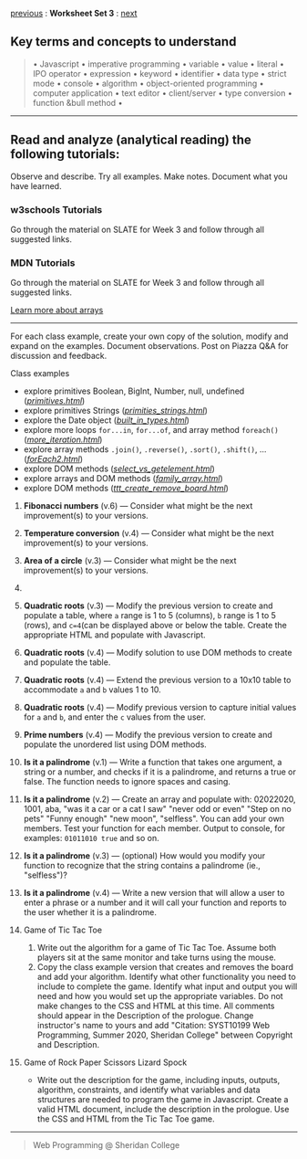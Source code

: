 [previous](set02.md) 
: **Worksheet Set 3**
: [next](set04.md)


## Key terms and concepts to understand
> &bull; Javascript  &bull; imperative programming  &bull; variable  &bull; value  &bull; literal  &bull; IPO operator &bull; expression  &bull; keyword  &bull; identifier  &bull;  data type &bull; strict mode  &bull; console  &bull;  algorithm  &bull; object-oriented programming  &bull; computer application  &bull;  text editor  &bull; client/server  &bull;  type conversion  &bull; function &bull method &bull;
> 
---



## Read and analyze (analytical reading) the following tutorials:
Observe and describe. Try all examples. Make notes. Document what you have learned.


### w3schools Tutorials

Go through the material on SLATE for Week 3 and follow through all suggested links.

### MDN Tutorials

Go through the material on SLATE for Week 3 and follow through all suggested links.

[Learn more about arrays](../set3/more_about_arrays.md)

---

For each class example, create your own copy of the solution, modify and expand on the examples. Document observations. Post on Piazza Q&A for discussion and feedback.

Class examples
- explore primitives Boolean, BigInt, Number, null, undefined ([*primitives.html*](../set3/primitives.html))
- explore primitives Strings ([*primities_strings.html*](../set3/primities_strings.html))
- explore the Date object ([*built_in_types.html*](../set3/built_in_types.html))
- explore more loops `for...in`, `for...of`, and array method `foreach()` ([*more_iteration.html*](../set3/more_iteration.html))
- explore array methods `.join()`, `.reverse()`, `.sort()`, `.shift()`, ... ([*forEach2.html*](../set3/forEach2.html))
- explore DOM methods ([*select_vs_getelement.html*](../set3/select_vs_getelement.html))
- explore arrays and DOM methods ([*family_array.html*](../set3/family_array.html))
- explore DOM methods ([*ttt_create_remove_board.html*](../set3/ttt_create_remove_board.html))




1. **Fibonacci numbers** (v.6) &mdash; Consider what might be the next improvement(s) to your versions.
2. **Temperature conversion** (v.4) &mdash; Consider what might be the next improvement(s) to your versions.
3. **Area of a circle** (v.3) &mdash; Consider what might be the next improvement(s) to your versions.
4. 
6. **Quadratic roots** (v.3) &mdash; Modify the previous version to create and populate a table, where  `a` range is 1 to 5 (columns), `b` range is 1 to 5 (rows), and `c=4`(can be displayed above or below the table. Create the appropriate HTML and populate with Javascript.
7. **Quadratic roots** (v.4) &mdash; Modify solution to use DOM methods to create and populate the table.
8. **Quadratic roots** (v.4) &mdash; Extend the previous version to a 10x10 table to accommodate `a` and `b` values 1 to 10.
9. **Quadratic roots** (v.4) &mdash; Modify previous version to capture initial values for `a` and `b`, and enter the `c` values from the user.
10. **Prime numbers** (v.4) &mdash; Modify the previous version to create and populate the unordered list using DOM methods.
11. **Is it a palindrome** (v.1) &mdash; Write a function that takes one argument, a string or a number, and checks if it is a palindrome, and returns a true or false. The function needs to ignore spaces and casing.
12. **Is it a palindrome** (v.2) &mdash; Create an array and populate with: 02022020, 1001, aba, "was it a car or a cat I saw" "never odd or even" "Step on no pets" "Funny enough"   "new moon", "selfless". You can add your own members. Test your function for each member. Output to console, for examples: `01011010 true` and so on.
13. **Is it a palindrome** (v.3) &mdash; (optional) How would you modify your function to recognize that the string contains a palindrome (ie., "selfless")?
14. **Is it a palindrome** (v.4) &mdash; Write a new version that will allow a user to enter a phrase or a number and it will call your function and reports to the user whether it is a palindrome.
15. Game of Tic Tac Toe

    1. Write out the algorithm for a game of Tic Tac Toe. Assume both players sit at the same monitor and take turns using the mouse.
    2. Copy the class example version that creates and removes the board and add your algorithm. Identify what other functionality you need to include to complete the game. Identify what input and output you will need and how you would set up the appropriate variables. Do not make changes to the CSS and HTML at this time. All comments should appear in the Description of the prologue. Change instructor's name to yours and add "Citation: SYST10199 Web Programming, Summer 2020, Sheridan College" between Copyright and Description.

16. Game of Rock Paper Scissors Lizard Spock
    - Write out the description for the game, including inputs, outputs, algorithm, constraints, and identify what variables and data structures are needed to program the game in Javascript. Create a valid HTML document, include the description in the prologue.  Use the CSS and HTML from the Tic Tac Toe game.

---


> Web Programming @ Sheridan College
